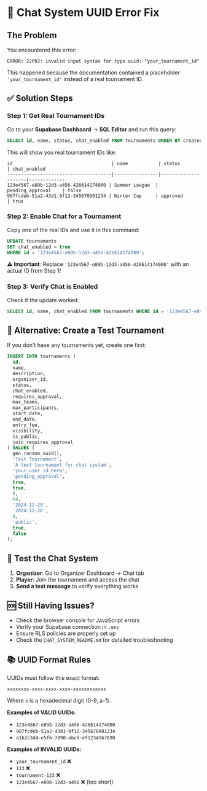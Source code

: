 # 🚨 Chat System UUID Error Fix

## The Problem
You encountered this error:
```
ERROR: 22P02: invalid input syntax for type uuid: "your_tournament_id"
```

This happened because the documentation contained a placeholder `'your_tournament_id'` instead of a real tournament ID.

## ✅ Solution Steps

### Step 1: Get Real Tournament IDs
Go to your **Supabase Dashboard** → **SQL Editor** and run this query:

```sql
SELECT id, name, status, chat_enabled FROM tournaments ORDER BY created_at DESC LIMIT 5;
```

This will show you real tournament IDs like:
```
id                                    | name           | status              | chat_enabled
--------------------------------------|----------------|---------------------|-------------
123e4567-e89b-12d3-a456-426614174000 | Summer League  | pending_approval    | false
987fcdeb-51a2-43d1-9f12-345678901234 | Winter Cup     | approved            | true
```

### Step 2: Enable Chat for a Tournament
Copy one of the real IDs and use it in this command:

```sql
UPDATE tournaments 
SET chat_enabled = true 
WHERE id = '123e4567-e89b-12d3-a456-426614174000';
```

**⚠️ Important**: Replace `'123e4567-e89b-12d3-a456-426614174000'` with an actual ID from Step 1!

### Step 3: Verify Chat is Enabled
Check if the update worked:

```sql
SELECT id, name, chat_enabled FROM tournaments WHERE id = '123e4567-e89b-12d3-a456-426614174000';
```

## 🔧 Alternative: Create a Test Tournament

If you don't have any tournaments yet, create one first:

```sql
INSERT INTO tournaments (
  id,
  name,
  description,
  organizer_id,
  status,
  chat_enabled,
  requires_approval,
  max_teams,
  max_participants,
  start_date,
  end_date,
  entry_fee,
  visibility,
  is_public,
  join_requires_approval
) VALUES (
  gen_random_uuid(),
  'Test Tournament',
  'A test tournament for chat system',
  'your_user_id_here',
  'pending_approval',
  true,
  true,
  8,
  64,
  '2024-12-25',
  '2024-12-26',
  0,
  'public',
  true,
  false
);
```

## 📱 Test the Chat System

1. **Organizer**: Go to Organizer Dashboard → Chat tab
2. **Player**: Join the tournament and access the chat
3. **Send a test message** to verify everything works

## 🆘 Still Having Issues?

- Check the browser console for JavaScript errors
- Verify your Supabase connection in `.env`
- Ensure RLS policies are properly set up
- Check the `CHAT_SYSTEM_README.md` for detailed troubleshooting

## 📚 UUID Format Rules

UUIDs must follow this exact format:
```
xxxxxxxx-xxxx-xxxx-xxxx-xxxxxxxxxxxx
```

Where `x` is a hexadecimal digit (0-9, a-f).

**Examples of VALID UUIDs:**
- `123e4567-e89b-12d3-a456-426614174000`
- `987fcdeb-51a2-43d1-9f12-345678901234`
- `a1b2c3d4-e5f6-7890-abcd-ef1234567890`

**Examples of INVALID UUIDs:**
- `your_tournament_id` ❌
- `123` ❌
- `tournament-123` ❌
- `123e4567-e89b-12d3-a456` ❌ (too short)
